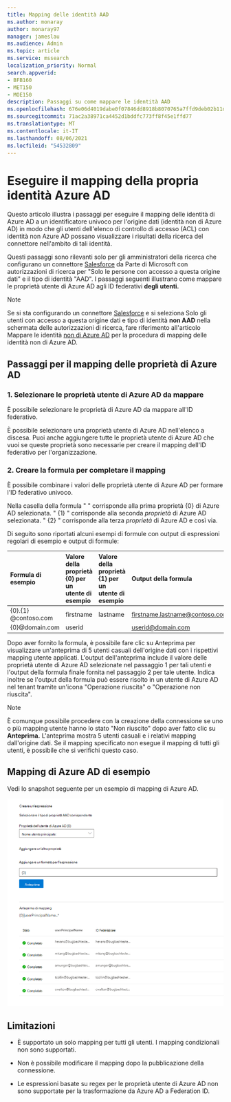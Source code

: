 ```yaml
---
title: Mapping delle identità AAD
ms.author: monaray
author: monaray97
manager: jameslau
ms.audience: Admin
ms.topic: article
ms.service: mssearch
localization_priority: Normal
search.appverid:
- BFB160
- MET150
- MOE150
description: Passaggi su come mappare le identità AAD
ms.openlocfilehash: 676e06d4019dabe0f07846dd8918b8070765a7ffd9deb02b11dd68f2014dc7e5
ms.sourcegitcommit: 71ac2a38971ca4452d1bddfc773ff8f45e1ffd77
ms.translationtype: MT
ms.contentlocale: it-IT
ms.lasthandoff: 08/06/2021
ms.locfileid: "54532809"
---
```

# <a name="map-your-azure-ad-identities"></a>Eseguire il mapping della propria identità Azure AD   

Questo articolo illustra i passaggi per eseguire il mapping delle identità di Azure AD a un identificatore univoco per l'origine dati (identità non di Azure AD) in modo che gli utenti dell'elenco di controllo di accesso (ACL) con identità non Azure AD possano visualizzare i risultati della ricerca del connettore nell'ambito di tali identità.

Questi passaggi sono rilevanti solo per gli amministratori della ricerca che configurano un connettore [Salesforce](salesforce-connector.md) da Parte di Microsoft con autorizzazioni di ricerca per "Solo le persone con accesso a questa origine dati" e il tipo di identità "AAD". I passaggi seguenti illustrano come mappare le proprietà utente di Azure AD agli ID federativi **degli utenti.**

>[!NOTE]
>Se si sta configurando un  connettore [Salesforce](salesforce-connector.md) e si seleziona Solo gli utenti con accesso a questa origine dati e tipo di identità **non AAD** nella schermata delle autorizzazioni di ricerca, fare riferimento all'articolo Mappare le identità [non di Azure AD](map-non-aad.md) per la procedura di mapping delle identità non di Azure AD.  

## <a name="steps-for-mapping-your-azure-ad-properties"></a>Passaggi per il mapping delle proprietà di Azure AD

### <a name="1-select-azure-ad-user-properties-to-map"></a>1. Selezionare le proprietà utente di Azure AD da mappare

È possibile selezionare le proprietà di Azure AD da mappare all'ID federativo.

È possibile selezionare una proprietà utente di Azure AD nell'elenco a discesa. Puoi anche aggiungere tutte le proprietà utente di Azure AD che vuoi se queste proprietà sono necessarie per creare il mapping dell'ID federativo per l'organizzazione.

### <a name="2-create-formula-to-complete-mapping"></a>2. Creare la formula per completare il mapping

È possibile combinare i valori delle proprietà utente di Azure AD per formare l'ID federativo univoco.

Nella casella della formula " " corrisponde alla prima proprietà {0} di Azure AD selezionata.  " {1} " corrisponde alla seconda *proprietà* di Azure AD selezionata. " {2} " corrisponde alla terza *proprietà* di Azure AD e così via.  

Di seguito sono riportati alcuni esempi di formule con output di espressioni regolari di esempio e output di formule:

| Formula di esempio                  | Valore della proprietà {0} per un utente di esempio                 | Valore della proprietà {1} per un utente di esempio           | Output della formula                  |
| :------------------- | :------------------- |:---------------|:---------------|
| {0}.{1} @contoso.com  | firstname | lastname |firstname.lastname@contoso.com
| {0}@domain.com                 | userid                 |             |userid@domain.com

Dopo aver fornito la formula,  è possibile fare clic su Anteprima per visualizzare un'anteprima di 5 utenti casuali dell'origine dati con i rispettivi mapping utente applicati. L'output dell'anteprima include il valore delle proprietà utente di Azure AD selezionate nel passaggio 1 per tali utenti e l'output della formula finale fornita nel passaggio 2 per tale utente. Indica inoltre se l'output della formula può essere risolto in un utente di Azure AD nel tenant tramite un'icona "Operazione riuscita" o "Operazione non riuscita".  

>[!NOTE]
>È comunque possibile procedere con la creazione della connessione se uno o più mapping utente hanno lo stato "Non riuscito" dopo aver fatto clic su **Anteprima.** L'anteprima mostra 5 utenti casuali e i relativi mapping dall'origine dati. Se il mapping specificato non esegue il mapping di tutti gli utenti, è possibile che si verifichi questo caso.

## <a name="sample-azure-ad-mapping"></a>Mapping di Azure AD di esempio

Vedi lo snapshot seguente per un esempio di mapping di Azure AD.

![Snapshot di esempio su come compilare la pagina di mapping di Azure AD](media/aad-mapping.png)

## <a name="limitations"></a>Limitazioni  

- È supportato un solo mapping per tutti gli utenti. I mapping condizionali non sono supportati.  

- Non è possibile modificare il mapping dopo la pubblicazione della connessione.  

- Le espressioni basate su regex per le proprietà utente di Azure AD non sono supportate per la trasformazione da Azure AD a Federation ID.
